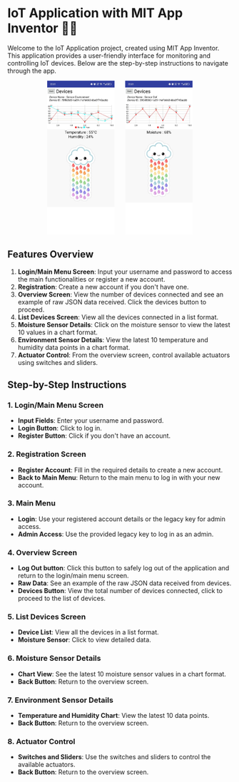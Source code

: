 # IoT Application with MIT App Inventor 📱💡
Welcome to the IoT Application project, created using MIT App Inventor. This application provides a user-friendly interface for monitoring and controlling IoT devices. Below are the step-by-step instructions to navigate through the app.

<p align="center">
  <img src="https://github.com/ahmadsyahdirizmi/iot-application-mit-inventor/blob/d47c6e8d3063fb08ed177427019fa281e21f7ba8/Documentation/Detail%20screen%20-showing%20temp%20%26%20hum%20valu%20in%20sensor%20envi.jpg" alt="Temp & hum Value" style="width:30%;height:30%;margin-right:20px;">
  <img src="https://github.com/ahmadsyahdirizmi/iot-application-mit-inventor/blob/3314800fcd5caf7898be308b6f422d1c3f16eae7/Documentation/Detail%20screen%20-%20showing%20moisture%20value%20in%20sensor%20mositure.jpg" alt="Mois value" style="width:30%;">
</p>

## Features Overview

1. **Login/Main Menu Screen**: Input your username and password to access the main functionalities or register a new account.
2. **Registration**: Create a new account if you don't have one.
3. **Overview Screen**: View the number of devices connected and see an example of raw JSON data received. Click the devices button to proceed.
4. **List Devices Screen**: View all the devices connected in a list format.
5. **Moisture Sensor Details**: Click on the moisture sensor to view the latest 10 values in a chart format.
6. **Environment Sensor Details**: View the latest 10 temperature and humidity data points in a chart format.
7. **Actuator Control**: From the overview screen, control available actuators using switches and sliders.

## Step-by-Step Instructions

### 1. Login/Main Menu Screen

- **Input Fields**: Enter your username and password.
- **Login Button**: Click to log in.
- **Register Button**: Click if you don't have an account.

### 2. Registration Screen

- **Register Account**: Fill in the required details to create a new account.
- **Back to Main Menu**: Return to the main menu to log in with your new account.

### 3. Main Menu

- **Login**: Use your registered account details or the legacy key for admin access.
- **Admin Access**: Use the provided legacy key to log in as an admin.

### 4. Overview Screen

- **Log Out button**: Click this button to safely log out of the application and return to the login/main menu screen.
- **Raw Data**: See an example of the raw JSON data received from devices.
- **Devices Button**: View the total number of devices connected, click to proceed to the list of devices.

### 5. List Devices Screen

- **Device List**: View all the devices in a list format.
- **Moisture Sensor**: Click to view detailed data.

### 6. Moisture Sensor Details

- **Chart View**: See the latest 10 moisture sensor values in a chart format.
- **Back Button**: Return to the overview screen.

### 7. Environment Sensor Details

- **Temperature and Humidity Chart**: View the latest 10 data points.
- **Back Button**: Return to the overview screen.

### 8. Actuator Control

- **Switches and Sliders**: Use the switches and sliders to control the available actuators.
- **Back Button**: Return to the overview screen.

